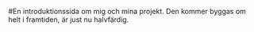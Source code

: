 #En introduktionssida om mig och mina projekt.
Den kommer byggas om helt i framtiden, är just nu halvfärdig.

